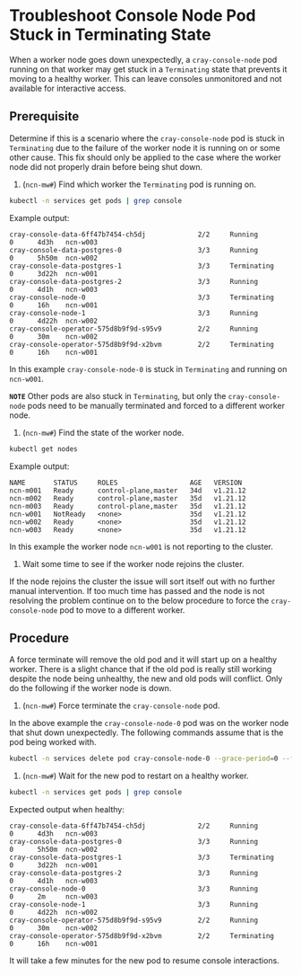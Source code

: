 # Troubleshoot Console Node Pod Stuck in Terminating State

When a worker node goes down unexpectedly, a `cray-console-node` pod running on that worker
may get stuck in a `Terminating` state that prevents it moving to a healthy worker. This can
leave consoles unmonitored and not available for interactive access.

## Prerequisite

Determine if this is a scenario where the `cray-console-node` pod is stuck in `Terminating` due
to the failure of the worker node it is running on or some other cause. This fix should only
be applied to the case where the worker node did not properly drain before being shut down.

1. (`ncn-mw#`) Find which worker the `Terminating` pod is running on.

```bash
kubectl -n services get pods | grep console
```

Example output:

```text
cray-console-data-6ff47b7454-ch5dj             2/2     Running        0      4d3h   ncn-w003
cray-console-data-postgres-0                   3/3     Running        0      5h50m  ncn-w002
cray-console-data-postgres-1                   3/3     Terminating    0      3d22h  ncn-w001
cray-console-data-postgres-2                   3/3     Running        0      4d1h   ncn-w003
cray-console-node-0                            3/3     Terminating    0      16h    ncn-w001
cray-console-node-1                            3/3     Running        0      4d22h  ncn-w002
cray-console-operator-575d8b9f9d-s95v9         2/2     Running        0      30m    ncn-w002
cray-console-operator-575d8b9f9d-x2bvm         2/2     Terminating    0      16h    ncn-w001
```

In this example `cray-console-node-0` is stuck in `Terminating` and running on `ncn-w001`.

**`NOTE`** Other pods are also stuck in `Terminating`, but only the `cray-console-node` pods
need to be manually terminated and forced to a different worker node.

1. (`ncn-mw#`) Find the state of the worker node.

```bash
kubectl get nodes
```

Example output:

```text
NAME       STATUS     ROLES                  AGE   VERSION
ncn-m001   Ready      control-plane,master   34d   v1.21.12
ncn-m002   Ready      control-plane,master   35d   v1.21.12
ncn-m003   Ready      control-plane,master   35d   v1.21.12
ncn-w001   NotReady   <none>                 35d   v1.21.12
ncn-w002   Ready      <none>                 35d   v1.21.12
ncn-w003   Ready      <none>                 35d   v1.21.12
```

In this example the worker node `ncn-w001` is not reporting to the cluster.

1. Wait some time to see if the worker node rejoins the cluster.

If the node rejoins the cluster the issue will sort itself out with no further manual
intervention. If too much time has passed and the node is not resolving the problem
continue on to the below procedure to force the `cray-console-node` pod to move to a
different worker.

## Procedure

A force terminate will remove the old pod and it will start up on a healthy worker. There
is a slight chance that if the old pod is really still working despite the node being
unhealthy, the new and old pods will conflict. Only do the following if the worker node is
down.

1. (`ncn-mw#`) Force terminate the `cray-console-node` pod.

In the above example the `cray-console-node-0` pod was on the worker node that shut down
unexpectedly. The following commands assume that is the pod being worked with.

```bash
kubectl -n services delete pod cray-console-node-0 --grace-period=0 --force
```

1. (`ncn-mw#`) Wait for the new pod to restart on a healthy worker.

```bash
kubectl -n services get pods | grep console
```

Expected output when healthy:

```text
cray-console-data-6ff47b7454-ch5dj             2/2     Running        0      4d3h   ncn-w003
cray-console-data-postgres-0                   3/3     Running        0      5h50m  ncn-w002
cray-console-data-postgres-1                   3/3     Terminating    0      3d22h  ncn-w001
cray-console-data-postgres-2                   3/3     Running        0      4d1h   ncn-w003
cray-console-node-0                            3/3     Running        0      2m     ncn-w003
cray-console-node-1                            3/3     Running        0      4d22h  ncn-w002
cray-console-operator-575d8b9f9d-s95v9         2/2     Running        0      30m    ncn-w002
cray-console-operator-575d8b9f9d-x2bvm         2/2     Terminating    0      16h    ncn-w001
```

It will take a few minutes for the new pod to resume console interactions.
